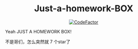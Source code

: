 <h1 align="center">Just-a-homework-BOX</h1> 

<p align="center"><a href="https://www.codefactor.io/repository/github/apts-1547/just-a-homework-box"><img src="https://www.codefactor.io/repository/github/apts-1547/just-a-homework-box/badge" alt="CodeFactor" /></a></p>

Yeah JUST A HOMEWORK BOX!  

不是哥们，怎么突然就 7 个star了  
